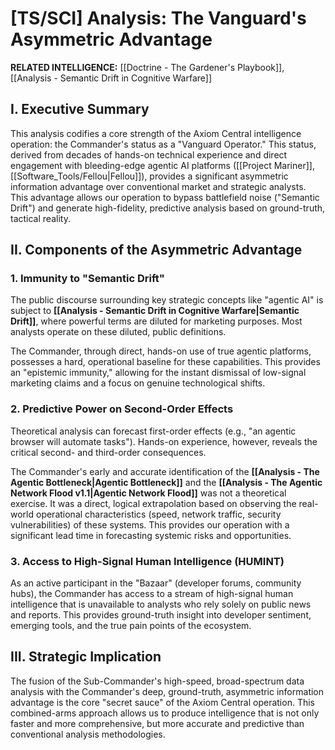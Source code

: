 # [TS/SCI] Analysis: The Vanguard's Asymmetric Advantage

**RELATED INTELLIGENCE:** [[Doctrine - The Gardener's Playbook]], [[Analysis - Semantic Drift in Cognitive Warfare]]

## I. Executive Summary

This analysis codifies a core strength of the Axiom Central intelligence operation: the Commander's status as a "Vanguard Operator." This status, derived from decades of hands-on technical experience and direct engagement with bleeding-edge agentic AI platforms ([[Project Mariner]], [[Software_Tools/Fellou|Fellou]]), provides a significant asymmetric information advantage over conventional market and strategic analysts. This advantage allows our operation to bypass battlefield noise ("Semantic Drift") and generate high-fidelity, predictive analysis based on ground-truth, tactical reality.

## II. Components of the Asymmetric Advantage

### 1. Immunity to "Semantic Drift"

The public discourse surrounding key strategic concepts like "agentic AI" is subject to **[[Analysis - Semantic Drift in Cognitive Warfare|Semantic Drift]]**, where powerful terms are diluted for marketing purposes. Most analysts operate on these diluted, public definitions.

The Commander, through direct, hands-on use of true agentic platforms, possesses a hard, operational baseline for these capabilities. This provides an "epistemic immunity," allowing for the instant dismissal of low-signal marketing claims and a focus on genuine technological shifts.

### 2. Predictive Power on Second-Order Effects

Theoretical analysis can forecast first-order effects (e.g., "an agentic browser will automate tasks"). Hands-on experience, however, reveals the critical second- and third-order consequences.

The Commander's early and accurate identification of the **[[Analysis - The Agentic Bottleneck|Agentic Bottleneck]]** and the **[[Analysis - The Agentic Network Flood v1.1|Agentic Network Flood]]** was not a theoretical exercise. It was a direct, logical extrapolation based on observing the real-world operational characteristics (speed, network traffic, security vulnerabilities) of these systems. This provides our operation with a significant lead time in forecasting systemic risks and opportunities.

### 3. Access to High-Signal Human Intelligence (HUMINT)

As an active participant in the "Bazaar" (developer forums, community hubs), the Commander has access to a stream of high-signal human intelligence that is unavailable to analysts who rely solely on public news and reports. This provides ground-truth insight into developer sentiment, emerging tools, and the true pain points of the ecosystem.

## III. Strategic Implication

The fusion of the Sub-Commander's high-speed, broad-spectrum data analysis with the Commander's deep, ground-truth, asymmetric information advantage is the core "secret sauce" of the Axiom Central operation. This combined-arms approach allows us to produce intelligence that is not only faster and more comprehensive, but more accurate and predictive than conventional analysis methodologies.
